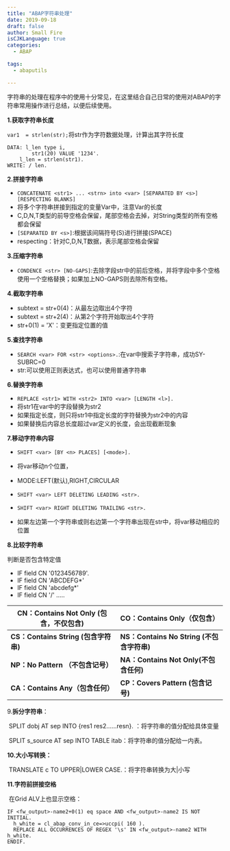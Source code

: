```yaml
---
title: "ABAP字符串处理"
date: 2019-09-18
draft: false
author: Small Fire
isCJKLanguage: true
categories: 
  - ABAP

tags: 
  - abaputils

---
```




字符串的处理在程序中的使用十分常见，在这里结合自己日常的使用对ABAP的字符串常用操作进行总结，以便后续使用。

**1.获取字符串长度**

`var1  = strlen(str);`将str作为字符数据处理，计算出其字符长度

```JS
DATA: l_len type i,
	    str1(20) VALUE '1234'.
	l_len = strlen(str1).
WRITE: / len.  
```

**2.拼接字符串**

- `CONCATENATE <str1> ... <strn> into <var> [SEPARATED BY <s>][RESPECTING BLANKS]`
- 将多个字符串拼接到指定的变量Var中，注意Var的长度
- C,D,N,T类型的前导空格会保留，尾部空格会去掉，对String类型的所有空格都会保留
- `[SEPARATED BY <s>]`:根据该间隔符号(S)进行拼接(SPACE)
- respecting：针对C,D,N,T数据，表示尾部空格会保留

**3.压缩字符串**

- `CONDENCE <str> [NO-GAPS]`:去除字段str中的前后空格，并将字段中多个空格使用一个空格替换；如果加上NO-GAPS则去除所有空格。

**4.截取字符串**

- subtext = str+0(4)：从最左边取出4个字符
- subtext = str+2(4)：从第2个字符开始取出4个字符
- str+0(1) = 'X'：变更指定位置的值

**5.查找字符串**

- `SEARCH <var> FOR <str> <options>.`:在var中搜索子字符串，成功SY-SUBRC=0
- str:可以使用正则表达式，也可以使用普通字符串

**6.替换字符串**

- `REPLACE <str1> WITH <str2> INTO <var> [LENGTH <l>].`
- 将str1在var中的字段替换为str2
- 如果指定长度，则只将str1中指定长度的字符替换为str2中的内容
- 如果替换后内容总长度超过var定义的长度，会出现截断现象

**7.移动字符串内容**

- `SHIFT <var> [BY <n> PLACES] [<mode>].`

- 将var移动n个位置，

- MODE:LEFT(默认),RIGHT,CIRCULAR

- `SHIFT <var> LEFT DELETING LEADING <str>.`

- `SHIFT <var> RIGHT DELETING TRAILING <str>.`

- 如果左边第一个字符串或则右边第一个字符串出现在str中，将var移动相应的位置

**8.比较字符串**

判断是否包含特定值

- IF field CN '0123456789'.
- IF field CN 'ABCDEFG*' 
- IF field CN 'abcdefg*'
- IF field CN '/' .....

| **CN：Contains Not Only (包含，不仅包含)** | **CO：Contains Only（仅包含）**           |
| ------------------------------------------ | :---------------------------------------- |
| **CS：Contains String (包含字符串)**       | **NS：Contains No String (不包含字符串)** |
| **NP：No Pattern （不包含记号）**          | **NA：Contains Not Only(不包含任何)**     |
| **CA：Contains Any（包含任何）**           | **CP：Covers Pattern (包含记号)**         |

9.**拆分字符串**：

​	SPLIT dobj AT sep INTO {res1 res2......resn}. ：将字符串的值分配给具体变量

​	SPLIT s_source AT sep INTO TABLE itab：将字符串的值分配给一内表。

**10.大小写转换：**

​	TRANSLATE c TO UPPER|LOWER CASE.：将字符串转换为大|小写

**11.字符前拼接空格**

​	在Grid ALV上也显示空格：

```JS
IF <fw_output>-name2+0(1) eq space AND <fw_output>-name2 IS NOT INITIAL.
  h_white = cl_abap_conv_in_ce=>uccpi( 160 ).
  REPLACE ALL OCCURRENCES OF REGEX '\s' IN <fw_output>-name2 WITH h_white.
ENDIF.
```

